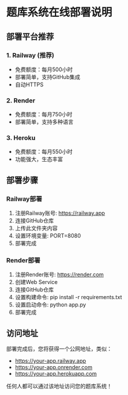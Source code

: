 # 题库系统在线部署说明

## 部署平台推荐

### 1. Railway (推荐)
- 免费额度：每月500小时
- 部署简单，支持GitHub集成
- 自动HTTPS

### 2. Render
- 免费额度：每月750小时
- 部署简单，支持多种语言

### 3. Heroku
- 免费额度：每月550小时
- 功能强大，生态丰富

## 部署步骤

### Railway部署
1. 注册Railway账号: https://railway.app
2. 连接GitHub仓库
3. 上传此文件夹内容
4. 设置环境变量: PORT=8080
5. 部署完成

### Render部署
1. 注册Render账号: https://render.com
2. 创建Web Service
3. 连接GitHub仓库
4. 设置构建命令: pip install -r requirements.txt
5. 设置启动命令: python app.py
6. 部署完成

## 访问地址
部署完成后，您将获得一个公网地址，类似：
- https://your-app.railway.app
- https://your-app.onrender.com
- https://your-app.herokuapp.com

任何人都可以通过该地址访问您的题库系统！
